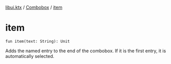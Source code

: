 [libui.ktx](../README.md) / [Combobox](README.md) / [item](item.md)

# item

`fun item(text: String): Unit`

Adds the named entry to the end of the combobox.
If it is the first entry, it is automatically selected.


